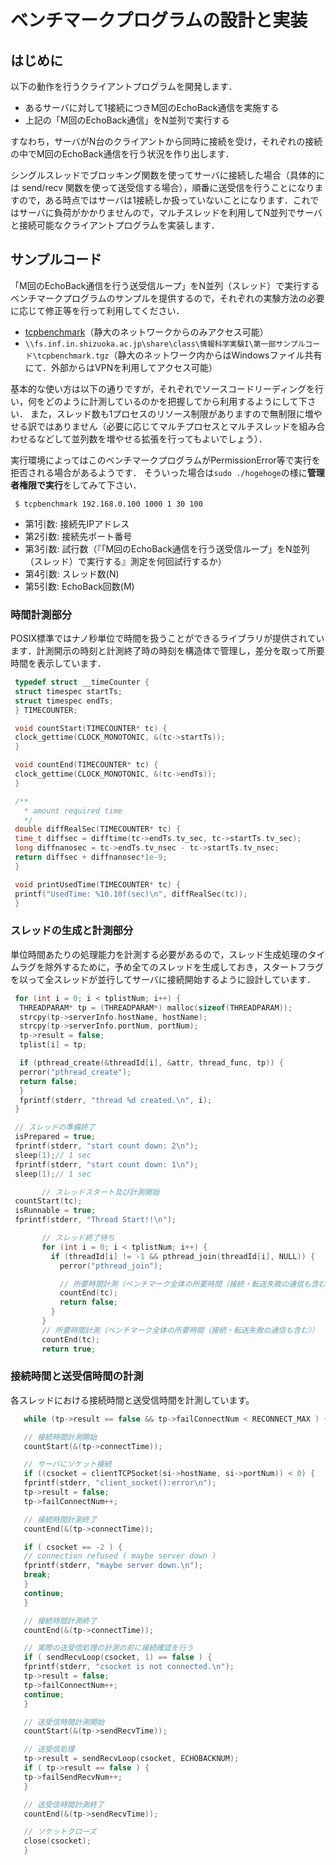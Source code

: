 # ベンチマークプログラムの設計と実装

## はじめに

以下の動作を行うクライアントプログラムを開発します．

-   あるサーバに対して1接続につきM回のEchoBack通信を実施する
-   上記の「M回のEchoBack通信」をN並列で実行する

すなわち，サーバがN台のクライアントから同時に接続を受け，それぞれの接続の中でM回のEchoBack通信を行う状況を作り出します．

シングルスレッドでブロッキング関数を使ってサーバに接続した場合（具体的には send/recv 関数を使って送受信する場合），順番に送受信を行うことになりますので，ある時点ではサーバは1接続しか扱っていないことになります．これではサーバに負荷がかかりませんので，マルチスレッドを利用してN並列でサーバと接続可能なクライアントプログラムを実装します．

## サンプルコード

「M回のEchoBack通信を行う送受信ループ」をN並列（スレッド）で実行するベンチマークプログラムのサンプルを提供するので，それぞれの実験方法の必要に応じて修正等を行って利用してください．

-   [tcpbenchmark](https://exp1.inf.shizuoka.ac.jp/shizudai-only/day3/tcpbenchmark.tgz)（静大のネットワークからのみアクセス可能）
-   `\\fs.inf.in.shizuoka.ac.jp\share\class\情報科学実験I\第一部サンプルコード\tcpbenchmark.tgz`（静大のネットワーク内からはWindowsファイル共有にて．外部からはVPNを利用してアクセス可能）

基本的な使い方は以下の通りですが，それぞれでソースコードリーディングを行い，何をどのように計測しているのかを把握してから利用するようにして下さい． また，スレッド数も1プロセスのリソース制限がありますので無制限に増やせる訳ではありません（必要に応じてマルチプロセスとマルチスレッドを組み合わせるなどして並列数を増やせる拡張を行ってもよいでしょう）．

実行環境によってはこのベンチマークプログラムがPermissionError等で実行を拒否される場合があるようです． そういった場合は`sudo ./hogehoge`の様に**管理者権限で実行**をしてみて下さい．

```shell
 $ tcpbenchmark 192.168.0.100 1000 1 30 100
```

-   第1引数: 接続先IPアドレス
-   第2引数: 接続先ポート番号
-   第3引数: 試行数（『「M回のEchoBack通信を行う送受信ループ」をN並列（スレッド）で実行する』測定を何回試行するか）
-   第4引数: スレッド数(N)
-   第5引数: EchoBack回数(M)

### 時間計測部分

POSIX標準ではナノ秒単位で時間を扱うことができるライブラリが提供されています．計測開示の時刻と計測終了時の時刻を構造体で管理し，差分を取って所要時間を表示しています．

```c
 typedef struct __timeCounter {
 struct timespec startTs;
 struct timespec endTs;
 } TIMECOUNTER;

 void countStart(TIMECOUNTER* tc) {
 clock_gettime(CLOCK_MONOTONIC, &(tc->startTs));
 }

 void countEnd(TIMECOUNTER* tc) {
 clock_gettime(CLOCK_MONOTONIC, &(tc->endTs));
 }

 /**
   * amount required time
   */
 double diffRealSec(TIMECOUNTER* tc) {
 time_t diffsec = difftime(tc->endTs.tv_sec, tc->startTs.tv_sec);
 long diffnanosec = tc->endTs.tv_nsec - tc->startTs.tv_nsec;
 return diffsec + diffnanosec*1e-9;
 }

 void printUsedTime(TIMECOUNTER* tc) {
 printf("UsedTime: %10.10f(sec)\n", diffRealSec(tc));
 }
```

### スレッドの生成と計測部分

単位時間あたりの処理能力を計測する必要があるので，スレッド生成処理のタイムラグを除外するために，予め全てのスレッドを生成しておき，スタートフラグを以って全スレッドが並行してサーバに接続開始するように設計しています．

```c
 for (int i = 0; i < tplistNum; i++) {
  THREADPARAM* tp = (THREADPARAM*) malloc(sizeof(THREADPARAM));
  strcpy(tp->serverInfo.hostName, hostName);
  strcpy(tp->serverInfo.portNum, portNum);
  tp->result = false;
  tplist[i] = tp;

  if (pthread_create(&threadId[i], &attr, thread_func, tp)) {
  perror("pthread_create");
  return false;
  }
  fprintf(stderr, "thread %d created.\n", i);
 }

 // スレッドの準備終了
 isPrepared = true;
 fprintf(stderr, "start count down: 2\n");
 sleep(1);// 1 sec
 fprintf(stderr, "start count down: 1\n");
 sleep(1);// 1 sec

       // スレッドスタート及び計測開始
 countStart(tc);
 isRunnable = true;
 fprintf(stderr, "Thread Start!!\n");

       // スレッド終了待ち
       for (int i = 0; i < tplistNum; i++) {
         if (threadId[i] != -1 && pthread_join(threadId[i], NULL)) {
           perror("pthread_join");

           // 所要時間計測（ベンチマーク全体の所要時間（接続・転送失敗の通信も含む））
           countEnd(tc);
           return false;
         }
       }
       // 所要時間計測（ベンチマーク全体の所要時間（接続・転送失敗の通信も含む））
       countEnd(tc);
       return true;
```

### 接続時間と送受信時間の計測

各スレッドにおける接続時間と送受信時間を計測しています。

```c
   while (tp->result == false && tp->failConnectNum < RECONNECT_MAX ) {

   // 接続時間計測開始
   countStart(&(tp->connectTime));

   // サーバにソケット接続
   if ((csocket = clientTCPSocket(si->hostName, si->portNum)) < 0) {
   fprintf(stderr, "client_socket():error\n");
   tp->result = false;
   tp->failConnectNum++;

   // 接続時間計測終了
   countEnd(&(tp->connectTime));

   if ( csocket == -2 ) {
   // connection refused ( maybe server down )
   fprintf(stderr, "maybe server down.\n");
   break;
   }
   continue;
   }

   // 接続時間計測終了
   countEnd(&(tp->connectTime));

   // 実際の送受信処理の計測の前に接続確認を行う
   if ( sendRecvLoop(csocket, 1) == false ) {
   fprintf(stderr, "csocket is not connected.\n");
   tp->result = false;
   tp->failConnectNum++;
   continue;
   }

   // 送受信時間計測開始
   countStart(&(tp->sendRecvTime));

   // 送受信処理
   tp->result = sendRecvLoop(csocket, ECHOBACKNUM);
   if ( tp->result == false ) {
   tp->failSendRecvNum++;
   }

   // 送受信時間計測終了
   countEnd(&(tp->sendRecvTime));

   // ソケットクローズ
   close(csocket);
   }
```
